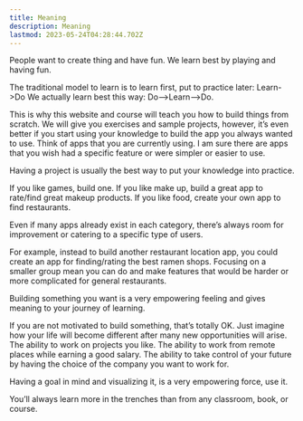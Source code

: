 ```yaml
---
title: Meaning
description: Meaning
lastmod: 2023-05-24T04:28:44.702Z
---
```


People want to create thing and have fun. We learn best by playing and having fun.

The traditional model to learn is to learn first, put to practice later: Learn->Do
We actually learn best this way: Do—>Learn—>Do.

This is why this website and course will teach you how to build things from scratch. We will give you exercises and sample projects, however, it’s even better if you start using your knowledge to build the app you always wanted to use. Think of apps that you are currently using. I am sure there are apps that you wish had a specific feature or were simpler or easier to use.

Having a project is usually the best way to put your knowledge into practice.

If you like games, build one. If you like make up, build a great app to rate/find great makeup products. If you like food, create your own app to find restaurants.

Even if many apps already exist in each category, there’s always room for improvement or catering to a specific type of users.

For example, instead to build another restaurant location app, you could create an app for finding/rating the best ramen shops. Focusing on a smaller group mean you can do and make features that would be harder or more complicated for general restaurants.

Building something you want is a very empowering feeling and gives meaning to your journey of learning.

If you are not motivated to build something, that’s totally OK. Just imagine how your life will become different after many new opportunities will arise. The ability to work on projects you like. The ability to work from remote places while earning a good salary. The ability to take control of your future by having the choice of the company you want to work for.

Having a goal in mind and visualizing it, is a very empowering force, use it.

You’ll always learn more in the trenches than from any classroom, book, or course.
